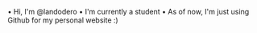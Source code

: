 • Hi, I'm @landodero
• I'm currently a student
• As of now, I'm just using Github for my personal website :)
